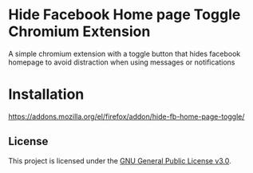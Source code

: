 # Hide Facebook Home page Toggle Chromium Extension

A simple chromium extension with a toggle button that hides facebook homepage to avoid distraction when using messages or notifications


# Installation

https://addons.mozilla.org/el/firefox/addon/hide-fb-home-page-toggle/


## License

This project is licensed under the [GNU General Public License v3.0](LICENSE).

